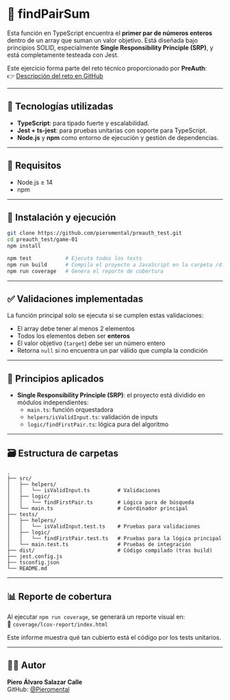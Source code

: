 # 🤠 findPairSum

Esta función en TypeScript encuentra el **primer par de números enteros** dentro de un array que suman un valor objetivo. Está diseñada bajo principios SOLID, especialmente **Single Responsibility Principle (SRP)**, y está completamente testeada con Jest.

Este ejercicio forma parte del reto técnico proporcionado por **PreAuth**:  
👉 [Descripción del reto en GitHub](https://github.com/preauth-io/challenge/tree/main/game-01)

---

## 📆 Tecnologías utilizadas

- **TypeScript**: para tipado fuerte y escalabilidad.
- **Jest + ts-jest**: para pruebas unitarias con soporte para TypeScript.
- **Node.js** y **npm** como entorno de ejecución y gestión de dependencias.

---

## 📌 Requisitos

- Node.js ≥ 14
- npm

---

## 🚀 Instalación y ejecución

```bash
git clone https://github.com/pieromental/preauth_test.git
cd preauth_test/game-01
npm install

npm test           # Ejecuta todos los tests
npm run build      # Compila el proyecto a JavaScript en la carpeta /dist
npm run coverage   # Genera el reporte de cobertura
```

---

## ✅ Validaciones implementadas

La función principal solo se ejecuta si se cumplen estas validaciones:

- El array debe tener al menos 2 elementos
- Todos los elementos deben ser **enteros**
- El valor objetivo (`target`) debe ser un número entero
- Retorna `null` si no encuentra un par válido que cumpla la condición

---

## 🤔 Principios aplicados

- **Single Responsibility Principle (SRP)**: el proyecto está dividido en módulos independientes:
  - `main.ts`: función orquestadora
  - `helpers/isValidInput.ts`: validación de inputs
  - `logic/findFirstPair.ts`: lógica pura del algoritmo

---

## 🗃️ Estructura de carpetas

```
.
├── src/
│   ├── helpers/
│   │   └── isValidInput.ts         # Validaciones
│   ├── logic/
│   │   └── findFirstPair.ts        # Lógica pura de búsqueda
│   └── main.ts                     # Coordinador principal
├── tests/
│   ├── helpers/
│   │   └── isValidInput.test.ts    # Pruebas para validaciones
│   ├── logic/
│   │   └── findFirstPair.test.ts   # Pruebas para la lógica principal
│   └── main.test.ts                # Pruebas de integración
├── dist/                           # Código compilado (tras build)
├── jest.config.js
├── tsconfig.json
└── README.md
```

---

## 📊 Reporte de cobertura

Al ejecutar `npm run coverage`, se generará un reporte visual en:  
📂 `coverage/lcov-report/index.html`

Este informe muestra qué tan cubierto está el código por los tests unitarios.

---

## 👨‍💻 Autor

**Piero Álvaro Salazar Calle**  
GitHub: [@Pieromental](https://github.com/Pieromental)

